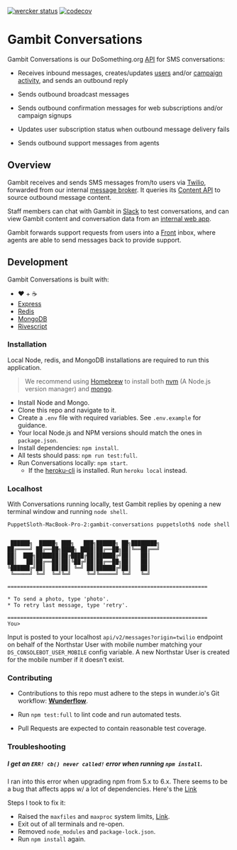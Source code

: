 
[![wercker status](https://app.wercker.com/status/88e7574ecfa61c969df7bee4e035a7ad/s/master "wercker status")](https://app.wercker.com/project/byKey/88e7574ecfa61c969df7bee4e035a7ad) [![codecov](https://codecov.io/gh/DoSomething/gambit-conversations/branch/master/graph/badge.svg)](https://codecov.io/gh/DoSomething/gambit-conversations)

# Gambit Conversations

Gambit Conversations is our DoSomething.org [API](/documentation/README.md) for SMS conversations:

* Receives inbound messages, creates/updates [users](https://www.github.com/dosomething/northstar) and/or [campaign activity](https://www.github.com/dosomething/rogue), and sends an outbound reply

* Sends outbound broadcast messages

* Sends outbound confirmation messages for web subscriptions and/or campaign signups

* Updates user subscription status when outbound message delivery fails

* Sends outbound support messages from agents

## Overview

Gambit receives and sends SMS messages from/to users via [Twilio](https://www.twilio.com), forwarded from our internal [message broker](https://www.github.com/dosomething/blink). It queries its [Content API](https://www.github.com/dosomething/gambit-content) to source outbound message content.

Staff members can chat with Gambit in [Slack](https://www.github.com/dosomething/gambit-slack) to test conversations, and can view Gambit content and conversation data from an [internal web app](https://www.github.com/dosomething/gambit-admin).

Gambit forwards support requests from users into a [Front](https://www.frontapp.com) inbox, where agents are able to send messages back to provide support. 

## Development

Gambit Conversations is built with:
* ❤️ + ☕
* [Express](https://expressjs.com/)
* [Redis](https://redis.io/)
* [MongoDB](https://www.mongodb.com/)
* [Rivescript](https://www.rivescript.com/)

### Installation

Local Node, redis, and MongoDB installations are required to run this application.

>We recommend using [Homebrew](https://brew.sh/) to install both [nvm](https://github.com/creationix/nvm) (A Node.js version manager) and [mongo](https://docs.mongodb.com/manual/tutorial/install-mongodb-on-os-x/#install-mongodb-community-edition-with-homebrew).

* Install Node and Mongo.
* Clone this repo and navigate to it.
* Create a `.env` file with required variables. See `.env.example` for guidance.
* Your local Node.js and NPM versions should match the ones in `package.json`.
* Install dependencies: `npm install`.
* All tests should pass: `npm run test:full`.
* Run Conversations locally: `npm start`.
    * If the [heroku-cli](https://devcenter.heroku.com/articles/heroku-cli) is installed. Run `heroku local` instead.

### Localhost

With Conversations running locally, test Gambit replies by opening a new terminal window and running `node shell`.

```
PuppetSloth-MacBook-Pro-2:gambit-conversations puppetsloth$ node shell


 ██████╗  █████╗ ███╗   ███╗██████╗ ██╗████████╗
██╔════╝ ██╔══██╗████╗ ████║██╔══██╗██║╚══██╔══╝
██║  ███╗███████║██╔████╔██║██████╔╝██║   ██║
██║   ██║██╔══██║██║╚██╔╝██║██╔══██╗██║   ██║
╚██████╔╝██║  ██║██║ ╚═╝ ██║██████╔╝██║   ██║
 ╚═════╝ ╚═╝  ╚═╝╚═╝     ╚═╝╚═════╝ ╚═╝   ╚═╝

===============================================================

* To send a photo, type 'photo'.
* To retry last message, type 'retry'.

===============================================================
You>
```

Input is posted to your localhost `api/v2/messages?origin=twilio` endpoint on behalf of the Northstar User with mobile number matching your  `DS_CONSOLEBOT_USER_MOBILE` config variable. A new Northstar User is created for the mobile number if it doesn't exist.


### Contributing

* Contributions to this repo must adhere to the steps in wunder.io's Git workflow:  **[Wunderflow](http://wunderflow.wunder.io/)**.

* Run `npm test:full` to lint code and run automated tests.
* Pull Requests are expected to contain reasonable test coverage.

### Troubleshooting

##### I get an `ERR! cb() never called!` error when running `npm install`.
I ran into this error when upgrading npm from 5.x to 6.x. There seems to be a bug that affects apps w/ a lot of dependencies. Here's the [Link](https://npm.community/t/crash-npm-err-cb-never-called/858)

Steps I took to fix it:
- Raised the `maxfiles` and `maxproc` system limits, [Link](https://unix.stackexchange.com/questions/108174/how-to-persistently-control-maximum-system-resource-consumption-on-mac/293062#answer-293062).
- Exit out of all terminals and re-open.
- Removed `node_modules` and `package-lock.json`.
- Run `npm install` again.
